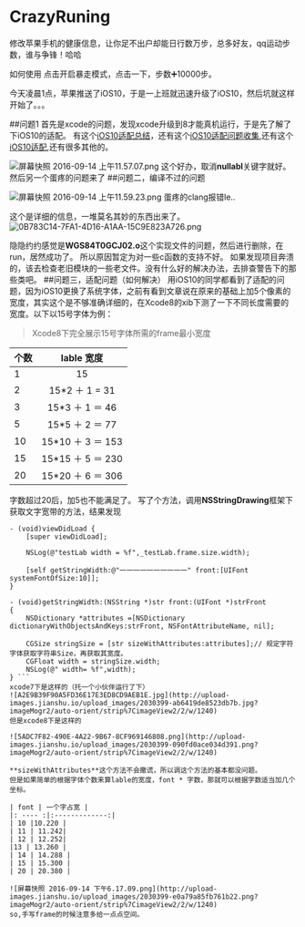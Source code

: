 # CrazyRuning
修改苹果手机的健康信息，让你足不出户却能日行数万步，总多好友，qq运动步数，谁与争锋！哈哈

如何使用
点击开启暴走模式，点击一下，步数➕10000步。

今天凌晨1点，苹果推送了iOS10，于是一上班就迅速升级了iOS10，然后坑就这样开始了。。。

##问题1
首先是xcode的问题，发现xcode升级到8才能真机运行，于是先了解了下iOS10的适配。
有这个[iOS10适配总结](http://www.jianshu.com/p/c2bb07786fd1)，还有这个[iOS10适配问题收集](http://www.jianshu.com/p/43579787db43),还有这个[iOS10适配](http://www.jianshu.com/p/c531d185ebab),还有很多其他的。

![屏幕快照 2016-09-14 上午11.57.07.png](http://upload-images.jianshu.io/upload_images/2030399-ec1f03811191c3a3.png?imageMogr2/auto-orient/strip%7CimageView2/2/w/1240)
这个好办，取消**nullabl**关键字就好。
然后另一个蛋疼的问题来了
##问题二，编译不过的问题

![屏幕快照 2016-09-14 上午11.59.23.png](http://upload-images.jianshu.io/upload_images/2030399-1bc7f3dc5a00a37c.png?imageMogr2/auto-orient/strip%7CimageView2/2/w/1240)
蛋疼的clang报错le..

这个是详细的信息，一堆莫名其妙的东西出来了。
![0B783C14-7FA1-4D16-A1AA-15C9E823A726.png](http://upload-images.jianshu.io/upload_images/2030399-e9b143ccddbf76ff.png?imageMogr2/auto-orient/strip%7CimageView2/2/w/1240)

隐隐约约感觉是**WGS84T0GCJ02.o**这个实现文件的问题，然后进行删除，在run，居然成功了。
所以原因暂定为对一些c函数的支持不好。
如果发现项目奔溃的，该去检查老旧模块的一些老文件。没有什么好的解决办法，去排查警告下的那些类吧。
##问题三，适配问题（如何解决）
用iOS10的同学都看到了适配的问题，因为iOS10更换了系统字体，之前有看到文章说在原来的基础上加5个像素的宽度，其实这个是不够准确详细的，在Xcode8的xib下测了一下不同长度需要的宽度。以下以15号字体为例：




> Xcode8下完全展示15号字体所需的frame最小宽度

| 个数 | lable 宽度 | 
| ---- |:-------------:| 
| 1 |15 | 
| 2 | 15*2 ＋ 1 = 31| 
| 3 | 15*3 ＋ 1 ＝ 46| 
| 5 | 15*5 ＋ 2 ＝ 77 | 
| 10 | 15*10 ＋ 3 ＝ 153 | 
| 15 | 15*15 ＋ 5 ＝ 230  | 
| 20 | 15*20 ＋ 6 ＝ 306 | 
字数超过20后，加5也不能满足了。
写了个方法，调用**NSStringDrawing**框架下获取文字宽带的方法，结果发现
```
- (void)viewDidLoad {
    [super viewDidLoad];
    
    NSLog(@"testLab width = %f",_testLab.frame.size.width);
    
    [self getStringWidth:@"一一一一一一一一一一" front:[UIFont systemFontOfSize:10]];
}

- (void)getStringWidth:(NSString *)str front:(UIFont *)strFront
{
    NSDictionary *attributes =[NSDictionary dictionaryWithObjectsAndKeys:strFront, NSFontAttributeName, nil];
    
    CGSize stringSize = [str sizeWithAttributes:attributes];// 规定字符字体获取字符串Size，再获取其宽度。
    CGFloat width = stringSize.width;
    NSLog(@" width= %f",width);
} ```
xcode7下是这样的（托一个小伙伴运行了下）
![A2E9B39F90A5FD36E17E3ED8CD9AEB1E.jpg](http://upload-images.jianshu.io/upload_images/2030399-ab6419de8523db7b.jpg?imageMogr2/auto-orient/strip%7CimageView2/2/w/1240)
但是xcode8下是这样的

![5ADC7F82-490E-4A22-9B67-8CF969146808.png](http://upload-images.jianshu.io/upload_images/2030399-090fd0ace034d391.png?imageMogr2/auto-orient/strip%7CimageView2/2/w/1240)

**sizeWithAttributes**这个方法不会撒谎，所以调这个方法的基本都没问题。
但是如果简单的根据字体个数来算lable的宽度，font * 字数，那就可以根据字数适当加几个坐标。

| font | 一个字占宽 | 
|: ---- :|:-------------:| 
| 10 |10.220 | 
| 11 | 11.242| 
| 12 | 12.252| 
|13 | 13.260 | 
| 14 | 14.288 | 
| 15 | 15.300 | 
| 20 | 20.380 | 

![屏幕快照 2016-09-14 下午6.17.09.png](http://upload-images.jianshu.io/upload_images/2030399-e0a79a85fb761b22.png?imageMogr2/auto-orient/strip%7CimageView2/2/w/1240)
so,手写frame的时候注意多给一点点空间。
